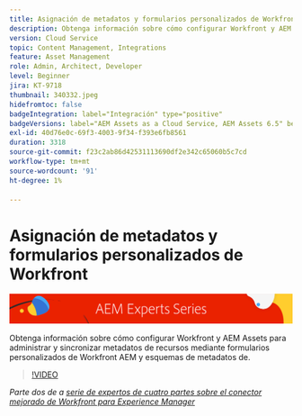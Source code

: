 ```yaml
---
title: Asignación de metadatos y formularios personalizados de Workfront con Workfront AEM para el conector mejorado de la aplicación de datos
description: Obtenga información sobre cómo configurar Workfront y AEM Assets para administrar y sincronizar metadatos de recursos mediante formularios personalizados de Workfront AEM y esquemas de metadatos de.
version: Cloud Service
topic: Content Management, Integrations
feature: Asset Management
role: Admin, Architect, Developer
level: Beginner
jira: KT-9718
thumbnail: 340332.jpeg
hidefromtoc: false
badgeIntegration: label="Integración" type="positive"
badgeVersions: label="AEM Assets as a Cloud Service, AEM Assets 6.5" before-title="false"
exl-id: 40d76e0c-69f3-4003-9f34-f393e6fb8561
duration: 3318
source-git-commit: f23c2ab86d42531113690df2e342c65060b5c7cd
workflow-type: tm+mt
source-wordcount: '91'
ht-degree: 1%

---
```


# Asignación de metadatos y formularios personalizados de Workfront

![AEM Serie de expertos de](./assets/banner.png)

Obtenga información sobre cómo configurar Workfront y AEM Assets para administrar y sincronizar metadatos de recursos mediante formularios personalizados de Workfront AEM y esquemas de metadatos de.

>[!VIDEO](https://video.tv.adobe.com/v/340332?quality=12&learn=on)

_Parte dos de a [serie de expertos de cuatro partes sobre el conector mejorado de Workfront para Experience Manager](./overview.md)_
